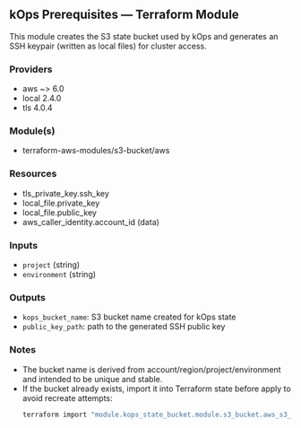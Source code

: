 ## kOps Prerequisites — Terraform Module

This module creates the S3 state bucket used by kOps and generates an SSH keypair (written as local files) for cluster access.

### Providers
- aws ~> 6.0
- local 2.4.0
- tls 4.0.4

### Module(s)
- terraform-aws-modules/s3-bucket/aws

### Resources
- tls_private_key.ssh_key
- local_file.private_key
- local_file.public_key
- aws_caller_identity.account_id (data)

### Inputs
- `project` (string)
- `environment` (string)

### Outputs
- `kops_bucket_name`: S3 bucket name created for kOps state
- `public_key_path`: path to the generated SSH public key

### Notes
- The bucket name is derived from account/region/project/environment and intended to be unique and stable.
- If the bucket already exists, import it into Terraform state before apply to avoid recreate attempts:
  ```bash
  terraform import "module.kops_state_bucket.module.s3_bucket.aws_s3_bucket.this[0]" <existing-bucket-name>
  ```
